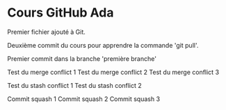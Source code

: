 # Cours GitHub Ada

Premier fichier ajouté à Git.

Deuxième commit du cours pour apprendre la commande 'git pull'.

Premier commit dans la branche 'première branche'

Test du merge conflict 1
Test du merge conflict 2
Test du merge conflict 3


Test du stash conflict 1
Test du stash conflict 2

Commit squash 1
Commit squash 2
Commit squash 3